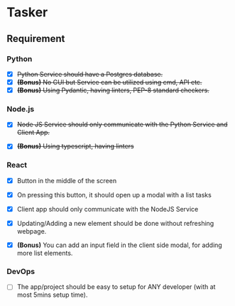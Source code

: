 # Tasker

## Requirement

### Python
- [x] ~~Python Service should have a Postgres database.~~
- [x] ~~**(Bonus)** No GUI but Service can be utilized using cmd, API etc.~~
- [x] ~~**(Bonus)** Using Pydantic, having linters, PEP-8 standard checkers.~~

### Node.js
- [x] ~~Node JS Service should only communicate with the Python Service and Client App.~~
- [x] ~~**(Bonus)** Using typescript, having linters~~


### React
- [x] Button in the middle of the screen
- [x] On pressing this button, it should open up a modal with a list tasks
- [x] Client app should only communicate with the NodeJS Service
- [x] Updating/Adding a new element should be done without refreshing webpage.
- [x] **(Bonus)** You can add an input field in the client side modal, for adding more list elements.


### DevOps
- [ ] The app/project should be easy to setup for ANY developer (with at most 5mins setup time).
